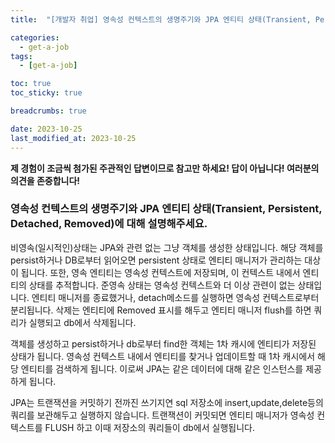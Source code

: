 ```yaml
---
title:  "[개발자 취업] 영속성 컨텍스트의 생명주기와 JPA 엔티티 상태(Transient, Persistent, Detached, Removed)에 대해 설명해주세요."

categories:
  - get-a-job
tags:
  - [get-a-job]

toc: true
toc_sticky: true

breadcrumbs: true

date: 2023-10-25
last_modified_at: 2023-10-25
---
```


**제 경험이 조금씩 첨가된 주관적인 답변이므로 참고만 하세요! 답이 아닙니다! 여러분의 의견을 존중합니다!**

### 영속성 컨텍스트의 생명주기와 JPA 엔티티 상태(Transient, Persistent, Detached, Removed)에 대해 설명해주세요.

비영속(일시적인)상태는 JPA와 관련 없는 그냥 객체를 생성한 상태입니다.
해당 객체를 persist하거나 DB로부터 읽어오면 persistent 상태로 엔티티 매니저가 관리하는 대상이 됩니다.
또한, 영속 엔티티는 영속성 컨텍스트에 저장되며, 이 컨텍스트 내에서 엔티티의 상태를 추적합니다.
준영속 상태는 영속성 컨텍스트와 더 이상 관련이 없는 상태입니다.
엔티티 매니저를 종료했거나, detach메소드를 실행하면 영속성 컨텍스트로부터 분리됩니다.
삭제는 엔티티에 Removed 표시를 해두고 엔티티 매니저 flush를 하면 쿼리가 실행되고 db에서 삭제됩니다.


객체를 생성하고 persist하거나 db로부터 find한 객체는 1차 캐시에 엔티티가 저장된 상태가 됩니다.
영속성 컨텍스트 내에서 엔티티를 찾거나 업데이트할 때 1차 캐시에서 해당 엔티티를 검색하게 됩니다.
이로써 JPA는 같은 데이터에 대해 같은 인스턴스를 제공하게 됩니다.

JPA는 트랜잭션을 커밋하기 전까진 쓰기지연 sql 저장소에 insert,update,delete등의 쿼리를 보관해두고 실행하지 않습니다.
트랜잭션이 커밋되면 엔티티 매니저가 영속성 컨텍스트를 FLUSH 하고 이때 저장소의 쿼리들이 db에서 실행됩니다.


